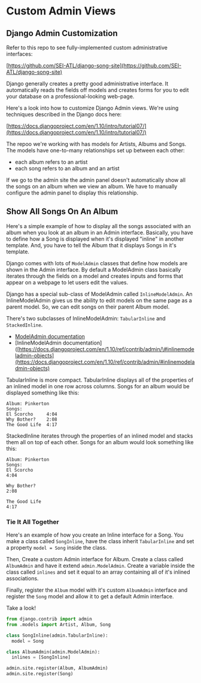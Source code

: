 # Custom Admin Views

## Django Admin Customization

Refer to this repo to see fully-implemented custom administrative interfaces:

[https://github.com/SEI-ATL/django-song-site](https://github.com/SEI-ATL/django-song-site)

Django generally creates a pretty good administrative interface. It automatically reads the fields off models and creates forms for you to edit your database on a professional-looking web-page.

Here's a look into how to customize Django Admin views. We're using techniques described in the Django docs here:

[https://docs.djangoproject.com/en/1.10/intro/tutorial07/](https://docs.djangoproject.com/en/1.10/intro/tutorial07/)

The repoo we're working with has models for Artists, Albums and Songs. The models have one-to-many relationships set up between each other:

* each album refers to an artist
* each song refers to an album and an artist

If we go to the admin site the admin panel doesn't automatically show all the songs on an album when we view an album. We have to manually configure the admin panel to display this relationship.

## Show All Songs On An Album

Here's a simple example of how to display all the songs associated with an album when you look at an album in an Admin interface. Basically, you have to define how a Song is displayed when it's displayed "inline" in another template. And, you have to tell the Album that it displays Songs in it's template.

Django comes with lots of `ModelAdmin` classes that define how models are shown in the Admin interface. By default a ModelAdmin class basically iterates through the fields on a model and creates inputs and forms that appear on a webpage to let users edit the values.

Django has a special sub-class of ModelAdmin called `InlineModelAdmin`. An InlineModelAdmin gives us the ability to edit models on the same page as a parent model. So, we can edit songs on their parent Album model.

There's two subclasses of InlineModelAdmin: `TabularInline` and `StackedInline`.

* [ModelAdmin documentation](https://docs.djangoproject.com/en/1.10/ref/contrib/admin/#modeladmin-objects>)
* \[InlineModelAdmin documentation\]\([https://docs.djangoproject.com/en/1.10/ref/contrib/admin/\#inlinemodeladmin-objects](https://docs.djangoproject.com/en/1.10/ref/contrib/admin/#inlinemodeladmin-objects)

TabularInline is more compact. TabularInline displays all of the properties of an inlined model in one row across columns. Songs for an album would be displayed something like this:

```text
Album: Pinkerton
Songs:
El Scorcho     4:04
Why Bother?    2:08
The Good Life  4:17
```

StackedInline iterates through the properties of an inlined model and stacks them all on top of each other. Songs for an album would look something like this:

```text
Album: Pinkerton
Songs:
El Scorcho
4:04

Why Bother?
2:08

The Good Life
4:17
```

### Tie It All Together

Here's an example of how you create an Inline interface for a Song. You make a class called `SongInline`, have the class inherit `TabularInline` and set a property `model = Song` inside the class.

Then, Create a custom Admin interface for Album. Create a class called `AlbumAdmin` and have it extend `admin.ModelAdmin`. Create a variable inside the class called `inlines` and set it equal to an array containing all of it's inlined associations.

Finally, register the `Album` model with it's custom `AlbumAdmin` interface and register the `Song` model and allow it to get a default Admin interface.

Take a look!

```python
from django.contrib import admin
from .models import Artist, Album, Song

class SongInline(admin.TabularInline):
  model = Song

class AlbumAdmin(admin.ModelAdmin):
  inlines = [SongInline]

admin.site.register(Album, AlbumAdmin)
admin.site.register(Song)
```

